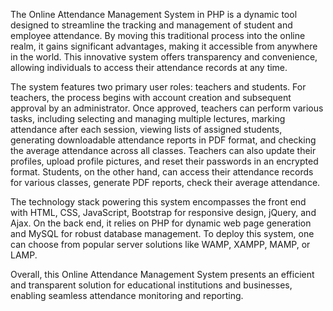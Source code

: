 The Online Attendance Management System in PHP is a dynamic tool designed to streamline the tracking and management of student and employee attendance.
By moving this traditional process into the online realm, it gains significant advantages, making it accessible from anywhere in the world. 
This innovative system offers transparency and convenience, allowing individuals to access their attendance records at any time.

The system features two primary user roles: teachers and students.
For teachers,
the process begins with account creation and subsequent approval by an administrator. 
Once approved, teachers can perform various tasks, including selecting and managing multiple lectures, marking attendance after each session, 
viewing lists of assigned students, generating downloadable attendance reports in PDF format, 
and checking the average attendance across all classes. Teachers can also update their profiles,
upload profile pictures, and reset their passwords in an encrypted format.
Students,
on the other hand, can access their attendance records for various classes, generate PDF reports, check their average attendance.

The technology stack powering this system encompasses the front end with HTML, CSS, JavaScript, Bootstrap for responsive design, jQuery, and Ajax.
On the back end, it relies on PHP for dynamic web page generation and MySQL for robust database management.
To deploy this system, one can choose from popular server solutions like WAMP, XAMPP, MAMP, or LAMP.

Overall, this Online Attendance Management System presents an efficient and transparent solution for educational institutions and businesses, enabling seamless attendance monitoring and reporting.
